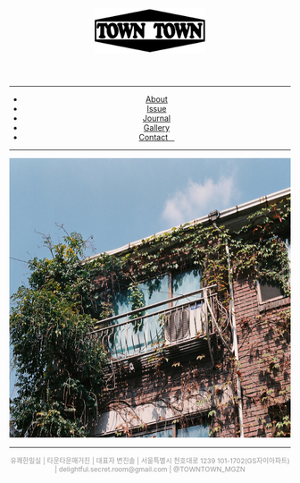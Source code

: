 <!DOCTYPE html>
<html lang="ko-KR">
<title> TownTown Magazine </title>
<head>
<link type="text/css" rel="stylesheet" href="mystyle.css"> <!--CSS파일불러오기-->

</head>

<body>
<!--==========================================================-->
<header align="center">
	<a href="index.html"><img src="towntownlogo.png" alt="logo" width="200" height="80"></a>
</header>
<!--==========================================================-->
	<hr />
<!--==========================================================-->
<nav id="menubar" align="center">
	<ul>
		<li><a href="About.html">About</a></li>
		<li><a href="Issue.html">Issue</a></li> 
		<li><a href="Journal.html">Journal</a></li> 
		<li><a href="Gallery.html">Gallery</a></li>
		<li><a href="Contact.html">Contact&nbsp;&nbsp;&nbsp;</a></li> 
	</ul>
</nav>
<!--==========================================================-->
	<hr />
<!--==========================BODY============================-->
<section id="main">
	<img src="front1.jpg" alt="front1" width="800" height="500">
</section>
<!--==========================================================-->
	<hr />
<!--==========================================================-->
<p align="center"><span style="font-size : 12px; color : #999999; display : block; padding : 0 0 5px 0;">유쾌한밀실 | 타운타운매거진 | 대표자 변진솔 | 서울특별시 천호대로 1239 101-1702(GS자이아파트) | delightful.secret.room@gmail.com | @TOWNTOWN_MGZN</p>
<!--==========================================================-->

</body> 
</html>
